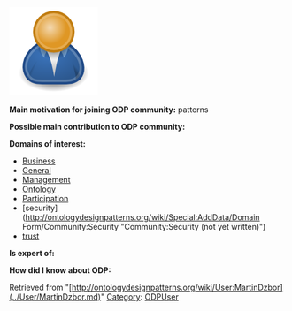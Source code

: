 [![Image:ODPUser.png](../images/a/a6/ODPUser.png)](../Image/ODPUser.png.md "Image:ODPUser.png")




  





__Main motivation for joining ODP community:__ patterns


__Possible main contribution to ODP community:__


__Domains of interest:__



* [Business](../Community/Business.md "Community:Business")
* [General](../Community/General.md "Community:General")
* [Management](../Community/Management.md "Community:Management")
* [Ontology](../Community/Ontology.md "Community:Ontology")
* [Participation](../Community/Participation.md "Community:Participation")
* [security](http://ontologydesignpatterns.org/wiki/Special:AddData/Domain Form/Community:Security "Community:Security (not yet written)")
* [trust](http://ontologydesignpatterns.org/wiki/index.php?title=Community:Trust&action=edit&redlink=1 "Community:Trust (not yet written)")


__Is expert of:__


  

__How did I know about ODP:__






Retrieved from "[http://ontologydesignpatterns.org/wiki/User:MartinDzbor](../User/MartinDzbor.md)"
 [Category](http://ontologydesignpatterns.org/wiki/Special:Categories "Special:Categories"): [ODPUser](../Category/ODPUser.md "Category:ODPUser")